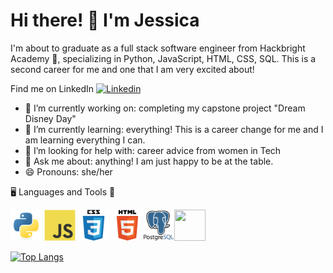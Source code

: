 <h1> Hi there! 👋 I'm Jessica </h1>
  
I'm about to graduate as a full stack software engineer from Hackbright Academy 🎒, specializing in Python, JavaScript, HTML, CSS, SQL. This is a second career for me and one that I am very excited about!

Find me on LinkedIn [![Linkedin](https://content.linkedin.com/content/dam/me/business/en-us/amp/brand-site/v2/bg/LI-Bug.svg.original.svg)](https://www.linkedin.com/in/jessica-faylor-0377b35)
&nbsp;


- 🔭 I’m currently working on: completing my capstone project "Dream Disney Day"
- 🌱 I’m currently learning: everything! This is a career change for me and I am learning everything I can.
- 🤔 I’m looking for help with: career advice from women in Tech
- 💬 Ask me about: anything! I am just happy to be at the table.
- 😄 Pronouns: she/her


🖥️ Languages and Tools 🔧

<img src="https://raw.githubusercontent.com/devicons/devicon/master/icons/python/python-original.svg" width="50" height="50" /> <img src="https://raw.githubusercontent.com/devicons/devicon/master/icons/javascript/javascript-original.svg" width="50" height="50" /> <img src="https://raw.githubusercontent.com/devicons/devicon/master/icons/css3/css3-original-wordmark.svg" width="50" height="50" /> <img src="https://raw.githubusercontent.com/devicons/devicon/master/icons/html5/html5-original-wordmark.svg" width="50" height="50" /><img src="https://raw.githubusercontent.com/devicons/devicon/master/icons/postgresql/postgresql-original-wordmark.svg" width="50" height="50" /><img src="https://camo.githubusercontent.com/cb2324a4c0e1910089f481d56e1f887d6e96114101987dfbb6ef6f9df1e0bf08/68747470733a2f2f7777772e766563746f726c6f676f2e7a6f6e652f6c6f676f732f706f636f6f5f666c61736b2f706f636f6f5f666c61736b2d69636f6e2e737667" width="50" height="50" />


[![Top Langs](https://github-readme-stats.vercel.app/api/top-langs/?username=jessicalynn1&theme=github_dark&show_icons=true)](https://github.com/jessicalynn1/github-readme-stats)

